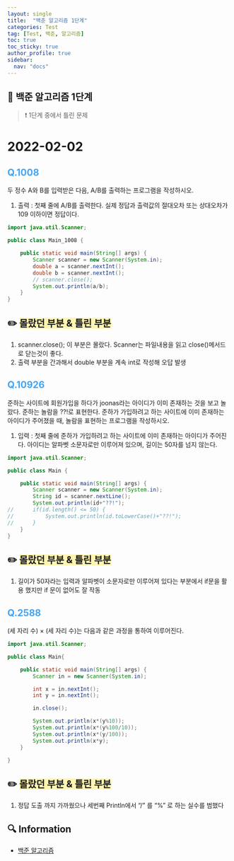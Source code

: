 ```yaml
---
layout: single
title:  "백준 알고리즘 1단계"
categories: Test
tag: [Test, 백준, 알고리즘]
toc: true
toc_sticky: true
author_profile: true
sidebar:
  nav: "docs"
---
```


## 📖 백준 알고리즘 1단계

<!--Quote-->
> ❗ 1단계 중에서 틀린 문제

# 2022-02-02

## <span style="color:#42A5F5">Q.1008</span>

두 정수 A와 B를 입력받은 다음, A/B를 출력하는 프로그램을 작성하시오.

1. 출력 : 첫째 줄에 A/B를 출력한다. 실제 정답과 출력값의 절대오차 또는 상대오차가 109 이하이면 정답이다.

```java
import java.util.Scanner;

public class Main_1008 {

	public static void main(String[] args) {
		Scanner scanner = new Scanner(System.in);
		double a = scanner.nextInt();
		double b = scanner.nextInt();
		// scanner.close();
		System.out.println(a/b);
	}
}
```

## ✏️ <span style='background-color: #fff5b1'>몰랐던 부분 & 틀린 부분</span>
1. scanner.close(); 이 부분은 몰랐다. Scanner는 파일내용을 읽고 close()메서드로 닫는것이 좋다.
2. 출력 부분을 간과해서 double 부분을 계속 int로 작성해 오답 발생

## <span style="color:#42A5F5">Q.10926</span>

준하는 사이트에 회원가입을 하다가 joonas라는 아이디가 이미 존재하는 것을 보고 놀랐다. 준하는 놀람을 ??!로 표현한다. 준하가 가입하려고 하는 사이트에 이미 존재하는 아이디가 주어졌을 때, 놀람을 표현하는 프로그램을 작성하시오.

1. 입력 : 첫째 줄에 준하가 가입하려고 하는 사이트에 이미 존재하는 아이디가 주어진다. 아이디는 알파벳 소문자로만 이루어져 있으며, 길이는 50자를 넘지 않는다.

```java
import java.util.Scanner;

public class Main {

	public static void main(String[] args) {
		Scanner scanner = new Scanner(System.in);
		String id = scanner.nextLine();
		System.out.println(id+"??!");
//		if(id.length() <= 50) {
//			System.out.println(id.toLowerCase()+"??!");
//		}
	}
}
```

## ✏️ <span style='background-color: #fff5b1'>몰랐던 부분 & 틀린 부분</span>
1. 길이가 50자라는 입력과 알파벳이 소문자로만 이루어져 있다는 부분에서 if문을 활용 했지만 if 문이 없어도 잘 작동

## <span style="color:#42A5F5">Q.2588</span>

(세 자리 수) × (세 자리 수)는 다음과 같은 과정을 통하여 이루어진다.

```java
import java.util.Scanner;

public class Main{

	public static void main(String[] args) {
		Scanner in = new Scanner(System.in);

		int x = in.nextInt();
		int y = in.nextInt();

		in.close();

		System.out.println(x*(y%10));
		System.out.println(x*(y%100/10));
		System.out.println(x*(y/100));
		System.out.println(x*y);
	}

}
```
## ✏️ <span style='background-color: #fff5b1'>몰랐던 부분 & 틀린 부분</span>
1. 정답 도출 까지 가까웠으나 세번째 Println에서 “/” 를 “%” 로 하는 실수를 범했다

## 🔍 Information
 - [백준 알고리즘](https://www.acmicpc.net/user/maninthemirror)
